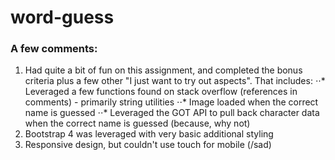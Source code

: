 # word-guess

### A few comments:
1. Had quite a bit of fun on this assignment, and completed the bonus criteria plus a few other "I just want to try out aspects". That includes:
⋅⋅* Leveraged a few functions found on stack overflow (references in comments) - primarily string utilities
⋅⋅* Image loaded when the correct name is guessed
⋅⋅* Leveraged the GOT API to pull back character data when the correct name is guessed (because, why not)
2. Bootstrap 4 was leveraged with very basic additional styling
3. Responsive design, but couldn't use touch for mobile (/sad)

